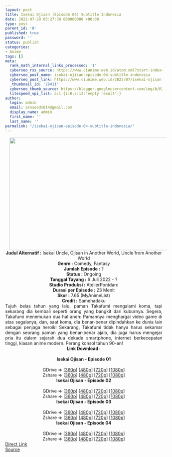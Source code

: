 ```yaml
---
layout: post
title: Isekai Ojisan (Episode 04) Subtitle Indonesia
date: 2022-07-28 03:27:38.000000000 +00:00
type: post
parent_id: '0'
published: true
password: ''
status: publish
categories:
- Anime
tags: []
meta:
  rank_math_internal_links_processed: '1'
  cyberseo_rss_source: https://www.ciunime.web.id/atom.xml?start-index=1
  cyberseo_post_name: isekai-ojisan-episode-04-subtitle-indonesia
  cyberseo_post_link: https://www.ciunime.web.id/2022/07/isekai-ojisan-subtitle-indonesia.html
  _thumbnail_id: '28411'
  cyberseo_thumb_source: https://blogger.googleusercontent.com/img/b/R29vZ2xl/AVvXsEjId4ueiCzfYdbnGnmmzVqG3xFaxlDJ71lOk1PT7aJ8qWHR9zc_JBhphEWgBhCTgszXbPXO3ckLttWIjZJwq-Hx1EUbXdopn0cyJQ9qPb82g-5ZJEuWNqPAsdOy81arkSJnZ0u71HNL0xRlcV0vCLhTKsrwFzdCQ9HJSb8rNuL6a_muoz_s6RXEB4vE/w640-h360/Isekai%20Ojisan.jpg
  litespeed_vpi_list: a:1:{i:0;s:12:"empty result";}
author:
  login: admin
  email: senseads014@gmail.com
  display_name: admin
  first_name: ''
  last_name: ''
permalink: "/isekai-ojisan-episode-04-subtitle-indonesia/"
---
```

<div class="separator" style="clear: both; text-align: center;"><a href="https://blogger.googleusercontent.com/img/b/R29vZ2xl/AVvXsEjId4ueiCzfYdbnGnmmzVqG3xFaxlDJ71lOk1PT7aJ8qWHR9zc_JBhphEWgBhCTgszXbPXO3ckLttWIjZJwq-Hx1EUbXdopn0cyJQ9qPb82g-5ZJEuWNqPAsdOy81arkSJnZ0u71HNL0xRlcV0vCLhTKsrwFzdCQ9HJSb8rNuL6a_muoz_s6RXEB4vE/s1280/Isekai%20Ojisan.jpg" style="margin-left: 1em; margin-right: 1em;"><img border="0" data-original-height="720" data-original-width="1280" height="360" src="{{ site.baseurl }}/assets/2022/07/Isekai%20Ojisan.jpg" width="640" /></a></div>
<div class="separator" style="clear: both; text-align: center;"></div>
<div style="text-align: center;"><b>Judul</b><b><b> Alternatif</b> :</b> Isekai Uncle, Ojisan in Another World, Uncle from Another World</div>
<div style="text-align: center;"><b><b>Genre :</b></b> Comedy, Fantasy</div>
<div style="text-align: center;"><b>Jumlah Episode :</b> ?<br /><b>Status :&nbsp;</b>Ongoing<br /><b>Tanggal Tayang :</b> 6 Juli 2022 - ?<br /><b>Studio Produksi :</b>&nbsp;AtelierPontdarc<br /><b>Durasi per Episode :</b> 23 Menit</div>
<div style="text-align: center;"><b>Skor :</b> 7.65 (MyAnimeList)</div>
<div style="text-align: center;"><b>Credit :</b>&nbsp;Samehadaku</div>
<div style="text-align: center;"></div>
<div style="text-align: justify;">Tujuh belas tahun yang lalu, paman Takafumi mengalami koma, tapi sekarang dia kembali seperti orang yang bangkit dari kuburnya. Segera, Takafumi menemukan dua hal aneh: Pamannya menghargai video game di atas segalanya, dan, saat koma, dia benar-benar dipindahkan ke dunia lain sebagai penjaga heroik! Sekarang, Takafumi tidak hanya harus sekamar dengan seorang paman yang benar-benar ajaib, dia juga harus mengejar pria itu dalam sejarah dua dekade smartphone, internet berkecepatan tinggi, kiasan anime modern. Perang konsol tahun 90-an!</div>
<div style="text-align: justify;"></div>
<div style="text-align: justify;"></div>
<div style="text-align: center;">
<div style="text-align: center;">
<div style="text-align: left;">
<div style="text-align: center;"><b>Link Download :</b></div>
<div style="text-align: center;"><b><br /></b></div>
<div style="text-align: center;"><span style="text-align: left;"><b>Isekai Ojisan&nbsp;</b></span><b>- Episode 01</b></div>
<div style="text-align: center;"><b><br /></b></div>
<div style="text-align: center;">GDrive =&gt; [<a href="https://acefile.co/f/79241201/iso-01-360p-samehadaku-care-mp4" target="_blank" rel="noopener">360p</a>] [<a href="https://acefile.co/f/79241206/iso-01-480p-samehadaku-care-mp4" target="_blank" rel="noopener">480p</a>] [<a href="https://acefile.co/f/79241297/iso-01-mp4hd-samehadaku-care-mp4" target="_blank" rel="noopener">720p</a>] [<a href="https://acefile.co/f/79241391/iso-01-fullhd-samehadaku-care-mp4" target="_blank" rel="noopener">1080p</a>]</div>
<div style="text-align: center;">Zshare =&gt; [<a href="https://www76.zippyshare.com/v/gxWHqg9U/file.html" target="_blank" rel="noopener">360p</a>] [<a href="https://www76.zippyshare.com/v/KtJ7G6nZ/file.html" target="_blank" rel="noopener">480p</a>] [<a href="https://www93.zippyshare.com/v/V0OPtHuE/file.html" target="_blank" rel="noopener">720p</a>] [<a href="https://www60.zippyshare.com/v/z2JumUXp/file.html" target="_blank" rel="noopener">1080p</a>]</div>
<div style="text-align: center;"></div>
<div style="text-align: center;">
<div><span style="text-align: left;"><b>Isekai Ojisan&nbsp;</b></span><b>- Episode 02</b></div>
<div><b><br /></b></div>
<div>GDrive =&gt; [<a href="https://acefile.co/f/79311302/iso-02-360p-samehadaku-care-mp4" target="_blank" rel="noopener">360p</a>] [<a href="https://acefile.co/f/79311304/iso-02-480p-samehadaku-care-mp4" target="_blank" rel="noopener">480p</a>] [<a href="https://acefile.co/f/79311678/iso-02-mp4hd-samehadaku-care-mp4" target="_blank" rel="noopener">720p</a>] [<a href="https://acefile.co/f/79312321/iso-02-fullhd-samehadaku-care-mp4" target="_blank" rel="noopener">1080p</a>]</div>
<div>Zshare =&gt; [<a href="https://www113.zippyshare.com/v/eDP3IonB/file.html" target="_blank" rel="noopener">360p</a>] [<a href="https://www113.zippyshare.com/v/RFXrd5La/file.html" target="_blank" rel="noopener">480p</a>] [<a href="https://www71.zippyshare.com/v/pBHGhDar/file.html" target="_blank" rel="noopener">720p</a>] [<a href="https://www27.zippyshare.com/v/LbVG07Tx/file.html" target="_blank" rel="noopener">1080p</a>]</div>
<div></div>
<div>
<div><span style="text-align: left;"><b>Isekai Ojisan&nbsp;</b></span><b>- Episode 03</b></div>
<div><b><br /></b></div>
<div>GDrive =&gt; [<a href="https://acefile.co/f/79824640/iso-03-360p-samehadaku-care-mp4" target="_blank" rel="noopener">360p</a>] [<a href="https://acefile.co/f/79824645/iso-03-480p-samehadaku-care-mp4" target="_blank" rel="noopener">480p</a>] [<a href="https://acefile.co/f/79824975/iso-03-mp4hd-samehadaku-care-mp4" target="_blank" rel="noopener">720p</a>] [<a href="https://acefile.co/f/79826365/iso-03-fullhd-samehadaku-care-mp4" target="_blank" rel="noopener">1080p</a>]</div>
<div>Zshare =&gt; [<a href="https://www69.zippyshare.com/v/tiQFTiHg/file.html" target="_blank" rel="noopener">360p</a>] [<a href="https://www69.zippyshare.com/v/iRarpkgz/file.html" target="_blank" rel="noopener">480p</a>] [<a href="https://www120.zippyshare.com/v/8nISbvzy/file.html" target="_blank" rel="noopener">720p</a>] [<a href="https://www101.zippyshare.com/v/Es6ZCvl2/file.html" target="_blank" rel="noopener">1080p</a>]</div>
</div>
<div></div>
<div>
<div><span style="text-align: left;"><b>Isekai Ojisan&nbsp;</b></span><b>- Episode 04</b></div>
<div><b><br /></b></div>
<div>GDrive =&gt; [<a href="https://acefile.co/f/80308792/iso-04-360p-samehadaku-care-mp4" target="_blank" rel="noopener">360p</a>] [<a href="https://acefile.co/f/80308795/iso-04-480p-samehadaku-care-mp4" target="_blank" rel="noopener">480p</a>] [<a href="https://acefile.co/f/80309099/iso-04-mp4hd-samehadaku-care-mp4" target="_blank" rel="noopener">720p</a>] [<a href="https://acefile.co/f/80310094/iso-04-fullhd-samehadaku-care-mp4" target="_blank" rel="noopener">1080p</a>]</div>
<div>Zshare =&gt; [<a href="https://www54.zippyshare.com/v/Imf6mjnQ/file.html" target="_blank" rel="noopener">360p</a>] [<a href="https://www54.zippyshare.com/v/FcgGaqT3/file.html" target="_blank" rel="noopener">480p</a>] [<a href="https://www108.zippyshare.com/v/iI5ffeOl/file.html" target="_blank" rel="noopener">720p</a>] [<a href="https://www85.zippyshare.com/v/vJUUyGV1/file.html" target="_blank" rel="noopener">1080p</a>]</div>
</div>
</div>
</div>
</div>
</div>
<link rel="stylesheet" href="https://cdnjs.cloudflare.com/ajax/libs/font-awesome/4.7.0/css/font-awesome.min.css" />
<div class="divbtn"> <a href="https://handymansurrender.com/fihup8buzv?key=94550f7ce39444073321dde3b8782f97" class="btn"><i class="fa fa-download"></i> Direct Link</a> <br /><a href="https://www.ciunime.web.id/2022/07/isekai-ojisan-subtitle-indonesia.html">Source</a> </div>
